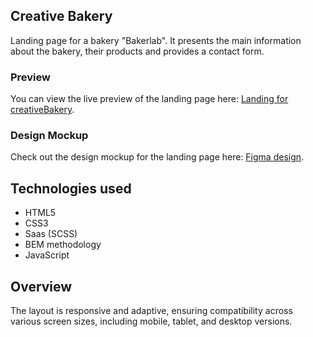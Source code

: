## Creative Bakery

Landing page for a bakery "Bakerlab". It presents the main information about the bakery, their products and provides a contact form.

### Preview
 You can view the live preview of the landing page here: [Landing for creativeBakery](https://romasheva1987.github.io/creativeBakery-landing/).

### Design Mockup
Check out the design mockup for the landing page here: [Figma design](https://www.figma.com/file/dY3izAm0Vspsmra4lQWQIP/Bakerlab_FE-students?type=design&node-id=11342-1117&mode=design).

## Technologies used
- HTML5
- CSS3
- Saas (SCSS)
- BEM methodology
- JavaScript

## Overview
The layout is responsive and adaptive, ensuring compatibility across various screen sizes, including mobile, tablet, and desktop versions.

